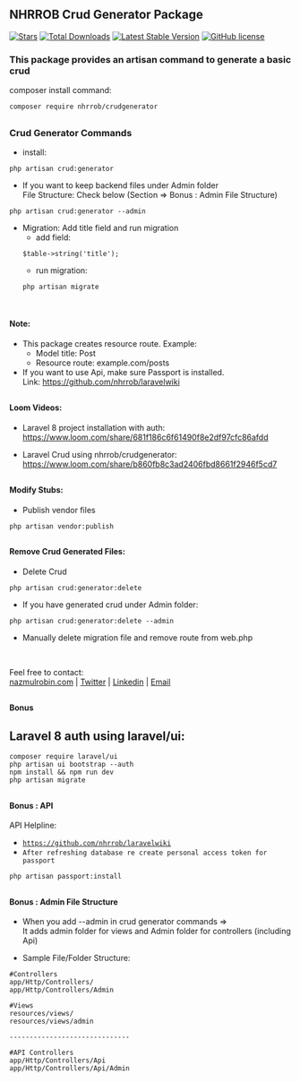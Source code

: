 ## NHRROB Crud Generator Package

<p align="left">
<a href="https://github.com/nhrrob/crudgenerator/stargazers"><img src="https://img.shields.io/github/stars/nhrrob/crudgenerator?style=flat-square" alt="Stars"></a>
<a href="https://packagist.org/packages/nhrrob/crudgenerator"><img src="https://img.shields.io/packagist/dt/nhrrob/crudgenerator.svg?style=flat-square" alt="Total Downloads"></a>
<a href="https://packagist.org/packages/nhrrob/crudgenerator"><img src="https://img.shields.io/packagist/v/nhrrob/crudgenerator" alt="Latest Stable Version"></a>
<a href="https://github.com/nhrrob/crudgenerator/blob/master/LICENSE.md"><img alt="GitHub license" src="https://img.shields.io/github/license/nhrrob/crudgenerator"></a>
</p>

### This package provides an artisan command to generate a basic crud

composer install command: 
```
composer require nhrrob/crudgenerator
```

## 

### Crud Generator Commands
- install: 

```
php artisan crud:generator
```
- If you want to keep backend files under Admin folder
<br>File Structure: Check below (Section => Bonus : Admin File Structure)
```
php artisan crud:generator --admin
```

- Migration: Add title field and run migration
   - add field: 
   ```
   $table->string('title');
   ```
   - run migration: 
   ```
   php artisan migrate
   ```

<br>


#### Note: 
- This package creates resource route.
   Example:
   - Model title: Post
   - Resource route: example.com/posts 
- If you want to use Api, make sure Passport is installed.
   <br>Link: <a href="https://github.com/nhrrob/laravelwiki">https://github.com/nhrrob/laravelwiki</a> 

## 

#### Loom Videos: 
- Laravel 8 project installation with auth: 
<br>https://www.loom.com/share/681f186c6f61490f8e2df97cfc86afdd 

- Laravel Crud using nhrrob/crudgenerator: 
<br>https://www.loom.com/share/b860fb8c3ad2406fbd8661f2946f5cd7 

## 

#### Modify Stubs:
- Publish vendor files 
```
php artisan vendor:publish
```

## 

#### Remove Crud Generated Files:
- Delete Crud
```
php artisan crud:generator:delete
```
- If you have generated crud under Admin folder:
```
php artisan crud:generator:delete --admin
```

- Manually delete migration file and remove route from web.php

<br>

Feel free to contact:  
<a href="https://www.nazmulrobin.com/">nazmulrobin.com</a> | <a href="https://twitter.com/nhr_rob">Twitter</a> | <a href="https://www.linkedin.com/in/nhrrob/">Linkedin</a> | <a href="mailto:robin.sust08@gmail.com">Email</a>


## 

#### Bonus 
Laravel 8 auth using laravel/ui:
- 
```
composer require laravel/ui
php artisan ui bootstrap --auth
npm install && npm run dev
php artisan migrate
``` 

## 


#### Bonus : API 
API Helpline:
- <code>https://github.com/nhrrob/laravelwiki</code>
- <code>After refreshing database re create personal access token for passport</code>
```
php artisan passport:install
```

##

#### Bonus : Admin File Structure
- When you add --admin in crud generator commands => 
<br>It adds admin folder for views and Admin folder for controllers (including Api)

- Sample File/Folder Structure:

```
#Controllers
app/Http/Controllers/
app/Http/Controllers/Admin

#Views
resources/views/
resources/views/admin

------------------------------

#API Controllers
app/Http/Controllers/Api
app/Http/Controllers/Api/Admin
```

